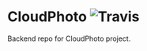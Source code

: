 # CloudPhoto ![Travis](https://travis-ci.com/Dennisan96/cloudphotoapp.svg?token=oqwGsea6rix3rBswsd6W&branch=master)

Backend repo for CloudPhoto project.

